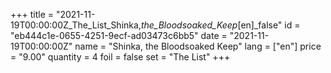 +++
title = "2021-11-19T00:00:00Z_The_List_Shinka,_the_Bloodsoaked_Keep_[en]_false"
id = "eb444c1e-0655-4251-9ecf-ad03473c6bb5"
date = "2021-11-19T00:00:00Z"
name = "Shinka, the Bloodsoaked Keep"
lang = ["en"]
price = "9.00"
quantity = 4
foil = false
set = "The List"
+++
